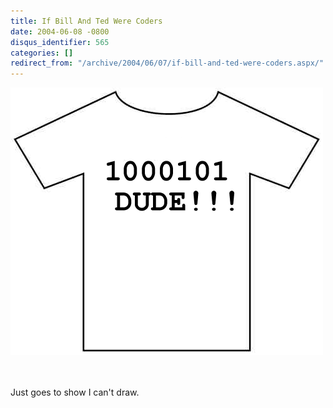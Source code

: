 ```yaml
---
title: If Bill And Ted Were Coders
date: 2004-06-08 -0800
disqus_identifier: 565
categories: []
redirect_from: "/archive/2004/06/07/if-bill-and-ted-were-coders.aspx/"
---
```


![Bill And Ted T-Shirt](/images/BillTedShirt.gif)

\
\
Just goes to show I can't draw.

